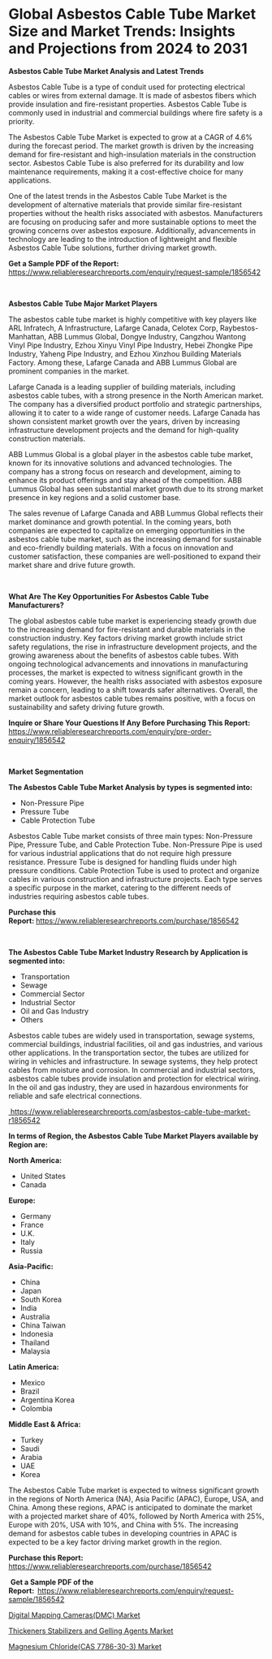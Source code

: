 <p><h1>Global Asbestos Cable Tube Market Size and Market Trends: Insights and Projections from 2024 to 2031</h1></p><p><strong>Asbestos Cable Tube Market Analysis and Latest Trends</strong></p>
<p><p>Asbestos Cable Tube is a type of conduit used for protecting electrical cables or wires from external damage. It is made of asbestos fibers which provide insulation and fire-resistant properties. Asbestos Cable Tube is commonly used in industrial and commercial buildings where fire safety is a priority.</p><p>The Asbestos Cable Tube Market is expected to grow at a CAGR of 4.6% during the forecast period. The market growth is driven by the increasing demand for fire-resistant and high-insulation materials in the construction sector. Asbestos Cable Tube is also preferred for its durability and low maintenance requirements, making it a cost-effective choice for many applications.</p><p>One of the latest trends in the Asbestos Cable Tube Market is the development of alternative materials that provide similar fire-resistant properties without the health risks associated with asbestos. Manufacturers are focusing on producing safer and more sustainable options to meet the growing concerns over asbestos exposure. Additionally, advancements in technology are leading to the introduction of lightweight and flexible Asbestos Cable Tube solutions, further driving market growth.</p></p>
<p><strong>Get a Sample PDF of the Report:&nbsp;</strong> <a href="https://www.reliableresearchreports.com/enquiry/request-sample/1856542">https://www.reliableresearchreports.com/enquiry/request-sample/1856542</a></p>
<p>&nbsp;</p>
<p><strong>Asbestos Cable Tube Major Market Players</strong></p>
<p><p>The asbestos cable tube market is highly competitive with key players like ARL Infratech, A Infrastructure, Lafarge Canada, Celotex Corp, Raybestos-Manhattan, ABB Lummus Global, Dongye Industry, Cangzhou Wantong Vinyl Pipe Industry, Ezhou Xinyu Vinyl Pipe Industry, Hebei Zhongke Pipe Industry, Yaheng Pipe Industry, and Ezhou Xinzhou Building Materials Factory. Among these, Lafarge Canada and ABB Lummus Global are prominent companies in the market.</p><p>Lafarge Canada is a leading supplier of building materials, including asbestos cable tubes, with a strong presence in the North American market. The company has a diversified product portfolio and strategic partnerships, allowing it to cater to a wide range of customer needs. Lafarge Canada has shown consistent market growth over the years, driven by increasing infrastructure development projects and the demand for high-quality construction materials.</p><p>ABB Lummus Global is a global player in the asbestos cable tube market, known for its innovative solutions and advanced technologies. The company has a strong focus on research and development, aiming to enhance its product offerings and stay ahead of the competition. ABB Lummus Global has seen substantial market growth due to its strong market presence in key regions and a solid customer base.</p><p>The sales revenue of Lafarge Canada and ABB Lummus Global reflects their market dominance and growth potential. In the coming years, both companies are expected to capitalize on emerging opportunities in the asbestos cable tube market, such as the increasing demand for sustainable and eco-friendly building materials. With a focus on innovation and customer satisfaction, these companies are well-positioned to expand their market share and drive future growth.</p></p>
<p>&nbsp;</p>
<p><strong>What Are The Key Opportunities For Asbestos Cable Tube Manufacturers?</strong></p>
<p><p>The global asbestos cable tube market is experiencing steady growth due to the increasing demand for fire-resistant and durable materials in the construction industry. Key factors driving market growth include strict safety regulations, the rise in infrastructure development projects, and the growing awareness about the benefits of asbestos cable tubes. With ongoing technological advancements and innovations in manufacturing processes, the market is expected to witness significant growth in the coming years. However, the health risks associated with asbestos exposure remain a concern, leading to a shift towards safer alternatives. Overall, the market outlook for asbestos cable tubes remains positive, with a focus on sustainability and safety driving future growth.</p></p>
<p><strong>Inquire or Share Your Questions If Any Before Purchasing This Report:</strong> <a href="https://www.reliableresearchreports.com/enquiry/pre-order-enquiry/1856542">https://www.reliableresearchreports.com/enquiry/pre-order-enquiry/1856542</a></p>
<p>&nbsp;</p>
<p><strong>Market Segmentation</strong></p>
<p><strong>The Asbestos Cable Tube Market Analysis by types is segmented into:</strong></p>
<p><ul><li>Non-Pressure Pipe</li><li>Pressure Tube</li><li>Cable Protection Tube</li></ul></p>
<p><p>Asbestos Cable Tube market consists of three main types: Non-Pressure Pipe, Pressure Tube, and Cable Protection Tube. Non-Pressure Pipe is used for various industrial applications that do not require high pressure resistance. Pressure Tube is designed for handling fluids under high pressure conditions. Cable Protection Tube is used to protect and organize cables in various construction and infrastructure projects. Each type serves a specific purpose in the market, catering to the different needs of industries requiring asbestos cable tubes.</p></p>
<p><strong>Purchase this Report:&nbsp;</strong><a href="https://www.reliableresearchreports.com/purchase/1856542">https://www.reliableresearchreports.com/purchase/1856542</a></p>
<p>&nbsp;</p>
<p><strong>The Asbestos Cable Tube Market Industry Research by Application is segmented into:</strong></p>
<p><ul><li>Transportation</li><li>Sewage</li><li>Commercial Sector</li><li>Industrial Sector</li><li>Oil and Gas Industry</li><li>Others</li></ul></p>
<p><p>Asbestos cable tubes are widely used in transportation, sewage systems, commercial buildings, industrial facilities, oil and gas industries, and various other applications. In the transportation sector, the tubes are utilized for wiring in vehicles and infrastructure. In sewage systems, they help protect cables from moisture and corrosion. In commercial and industrial sectors, asbestos cable tubes provide insulation and protection for electrical wiring. In the oil and gas industry, they are used in hazardous environments for reliable and safe electrical connections.</p></p>
<p><a href="https://www.reliableresearchreports.com/asbestos-cable-tube-market-r1856542">&nbsp;https://www.reliableresearchreports.com/asbestos-cable-tube-market-r1856542</a></p>
<p><strong>In terms of Region, the Asbestos Cable Tube Market Players available by Region are:</strong></p>
<p>
    <p> <strong> North America: </strong>
        <ul>
            <li>United States</li>
            <li>Canada</li>
        </ul>
        </p> 
    <p> <strong> Europe: </strong>
        <ul>
            <li>Germany</li>
            <li>France</li>
            <li>U.K.</li>
            <li>Italy</li>
            <li>Russia</li>
        </ul>
        </p> 
    <p> <strong> Asia-Pacific: </strong>
        <ul>
            <li>China</li>
            <li>Japan</li>
            <li>South Korea</li>
            <li>India</li>
            <li>Australia</li>
            <li>China Taiwan</li>
            <li>Indonesia</li>
            <li>Thailand</li>
            <li>Malaysia</li>
        </ul>
        </p> 
    <p> <strong> Latin America: </strong>
        <ul>
            <li>Mexico</li>
            <li>Brazil</li>
            <li>Argentina Korea</li>
            <li>Colombia</li>
        </ul>
        </p> 
    <p> <strong> Middle East & Africa: </strong>
        <ul>
            <li>Turkey</li>
            <li>Saudi</li>
            <li>Arabia</li>
            <li>UAE</li>
            <li>Korea</li>
        </ul>
    </p>
    </p>
<p><p>The Asbestos Cable Tube market is expected to witness significant growth in the regions of North America (NA), Asia Pacific (APAC), Europe, USA, and China. Among these regions, APAC is anticipated to dominate the market with a projected market share of 40%, followed by North America with 25%, Europe with 20%, USA with 10%, and China with 5%. The increasing demand for asbestos cable tubes in developing countries in APAC is expected to be a key factor driving market growth in the region.</p></p>
<p><strong>Purchase this Report: </strong><a href="https://www.reliableresearchreports.com/purchase/1856542">https://www.reliableresearchreports.com/purchase/1856542</a></p>
<p>&nbsp;<strong>Get a Sample PDF of the Report:&nbsp;&nbsp;</strong><a href="https://www.reliableresearchreports.com/enquiry/request-sample/1856542">https://www.reliableresearchreports.com/enquiry/request-sample/1856542</a></p>
<p><strong></strong></p>
<p><p><a href="https://www.linkedin.com/pulse/digital-mapping-camerasdmc-market-research-report-its-history-csl5c?trackingId=yowVICLdLfcP6hF9QjJhpw%3D%3D">Digital Mapping Cameras(DMC) Market</a></p><p><a href="https://www.linkedin.com/pulse/thickeners-stabilizers-gelling-agents-market-challenges-opportunities-eluvc?trackingId=fjgO1%2BDpOPmS1aEgMFccsA%3D%3D">Thickeners Stabilizers and Gelling Agents Market</a></p><p><a href="https://www.linkedin.com/pulse/magnesium-chloridecas-7786-30-3-market-size-cagr-trends-2024-2030-i9qlc?trackingId=TwUULvbzQni2ka2wtdNYRQ%3D%3D">Magnesium Chloride(CAS 7786-30-3) Market</a></p></p>